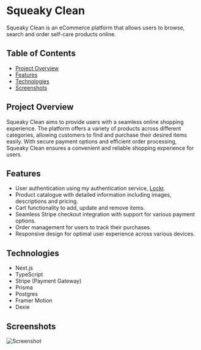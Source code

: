 # Squeaky Clean
Squeaky Clean is an eCommerce platform that allows users to browse, search and order self-care products online.

## Table of Contents

- [Project Overview](#project-overview)
- [Features](#features)
- [Technologies](#technologies)
- [Screenshots](#screenshots)

## Project Overview
Squeaky Clean aims to provide users with a seamless online shopping experience. The platform offers a variety of products across different categories, allowing customers to find and purchase their desired items easily. With secure payment options and efficient order processing, Squeaky Clean ensures a convenient and reliable shopping experience for users.

## Features
- User authentication using my authentication service, [Lockr](https://github.com/clewup/lockr).
- Product catalogue with detailed information including images, descriptions and pricing.
- Cart functionality to add, update and remove items.
- Seamless Stripe checkout integration with support for various payment options.
- Order management for users to track their purchases.
- Responsive design for optimal user experience across various devices.

## Technologies
- Next.js
- TypeScript
- Stripe (Payment Gateway)
- Prisma
- Postgres
- Framer Motion
- Dexie

## Screenshots

![Screenshot](https://res.cloudinary.com/dliog6kq6/image/upload/v1689628898/SqueakyClean_Condensed_zgrv4e.jpg)
